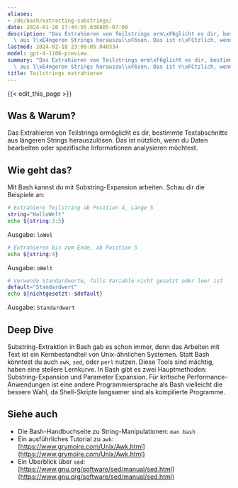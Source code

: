 ```yaml
---
aliases:
- /de/bash/extracting-substrings/
date: 2024-01-20 17:44:55.636805-07:00
description: "Das Extrahieren von Teilstrings erm\xF6glicht es dir, bestimmte Textabschnitte\
  \ aus l\xE4ngeren Strings herauszul\xF6sen. Das ist n\xFCtzlich, wenn du Daten bearbeiten\u2026"
lastmod: 2024-02-18 23:09:05.040334
model: gpt-4-1106-preview
summary: "Das Extrahieren von Teilstrings erm\xF6glicht es dir, bestimmte Textabschnitte\
  \ aus l\xE4ngeren Strings herauszul\xF6sen. Das ist n\xFCtzlich, wenn du Daten bearbeiten\u2026"
title: Teilstrings extrahieren
---
```


{{< edit_this_page >}}

## Was & Warum?
Das Extrahieren von Teilstrings ermöglicht es dir, bestimmte Textabschnitte aus längeren Strings herauszulösen. Das ist nützlich, wenn du Daten bearbeiten oder spezifische Informationen analysieren möchtest.

## Wie geht das?
Mit Bash kannst du mit Substring-Expansion arbeiten. Schau dir die Beispiele an:

```Bash
# Extrahiere Teilstring ab Position 4, Länge 5
string="HalloWelt"
echo ${string:3:5}
```
Ausgabe: `loWel`

```Bash
# Extrahieren bis zum Ende, ab Position 5
echo ${string:4}
```
Ausgabe: `oWelt`

```Bash
# Verwende Standardwerte, falls Variable nicht gesetzt oder leer ist
default="Standardwert"
echo ${nichtgesetzt:-$default}
```
Ausgabe: `Standardwert`

## Deep Dive
Substring-Extraktion in Bash gab es schon immer, denn das Arbeiten mit Text ist ein Kernbestandteil von Unix-ähnlichen Systemen. Statt Bash könntest du auch `awk`, `sed`, oder `perl` nutzen. Diese Tools sind mächtig, haben eine steilere Lernkurve. In Bash gibt es zwei Hauptmethoden: Substring-Expansion und Parameter Expansion. Für kritische Performance-Anwendungen ist eine andere Programmiersprache als Bash vielleicht die bessere Wahl, da Shell-Skripte langsamer sind als kompilierte Programme.

## Siehe auch
- Die Bash-Handbuchseite zu String-Manipulationen: `man bash`
- Ein ausführliches Tutorial zu `awk`: [https://www.grymoire.com/Unix/Awk.html](https://www.grymoire.com/Unix/Awk.html)
- Ein Überblick über `sed`: [https://www.gnu.org/software/sed/manual/sed.html](https://www.gnu.org/software/sed/manual/sed.html)
